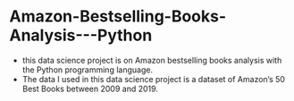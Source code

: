 # Amazon-Bestselling-Books-Analysis---Python

* this data science project is on Amazon bestselling books analysis with the Python programming language. 
* The data I used in this data science project is a dataset of Amazon’s 50 Best Books between 2009 and 2019.
